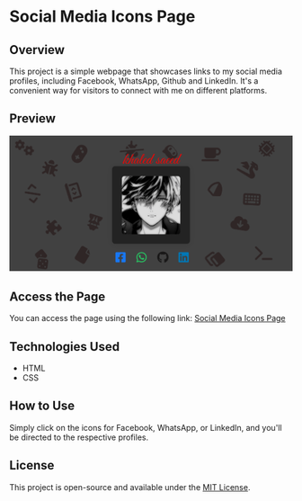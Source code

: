 # Social Media Icons Page

## Overview
This project is a simple webpage that showcases links to my social media profiles, including Facebook, WhatsApp, Github and LinkedIn. It's a convenient way for visitors to connect with me on different platforms.

## Preview
![Screenshot](https://github.com/K7413dS433d/Social-media/blob/main/images/Screenshot%202023-08-25%20143001.png)


## Access the Page
You can access the page using the following link: [Social Media Icons Page](https://k7413ds433d.github.io/Social-media/)

## Technologies Used
- HTML
- CSS

## How to Use
Simply click on the icons for Facebook, WhatsApp, or LinkedIn, and you'll be directed to the respective profiles.

## License
This project is open-source and available under the [MIT License](LICENSE).
